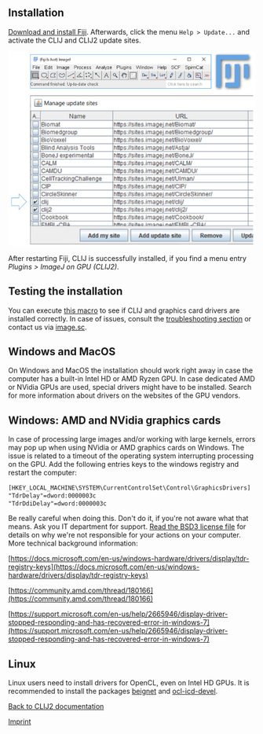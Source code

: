 
## Installation
[Download and install Fiji](https://fiji.sc/Downloads). Afterwards, click the menu `Help > Update...` and activate the CLIJ and CLIJ2 update sites.

![Image](images/updatesite.png)

After restarting Fiji, CLIJ is successfully installed, if you find a menu entry _Plugins > ImageJ on GPU (CLIJ2)_.

## Testing the installation
You can execute [this macro](https://github.com/clij/clij2-docs/blob/master/src/main/macro/benchmarking.ijm) to see if CLIJ and graphics card drivers are installed correctly. In case of issues, consult the [troubleshooting section](https://clij.github.io/clij-docs/troubleshooting) or contact us via [image.sc](https://image.sc).

## Windows and MacOS
On Windows and MacOS the installation should work right away in case the computer has a built-in Intel HD or AMD Ryzen GPU. In case dedicated AMD or NVidia GPUs are used, special drivers might have to be installed. Search for more information about drivers on the websites of the GPU vendors. 

## Windows: AMD and NVidia graphics cards
In case of processing large images and/or working with large kernels, errors may pop up when using NVidia or AMD graphics cards on Windows. The issue is related to a timeout of the operating system interrupting processing on the GPU. Add the following entries keys to the windows registry and restart the computer: 
```
[HKEY_LOCAL_MACHINE\SYSTEM\CurrentControlSet\Control\GraphicsDrivers]
"TdrDelay"=dword:0000003c
"TdrDdiDelay"=dword:0000003c
```
Be really careful when doing this. Don't do it, if you're not aware what that means. Ask you IT department for support. [Read the BSD3 license file](license.txt) for details on why we're not responsible for your actions on your computer. More technical background information: 

[https://docs.microsoft.com/en-us/windows-hardware/drivers/display/tdr-registry-keys](https://docs.microsoft.com/en-us/windows-hardware/drivers/display/tdr-registry-keys)

[https://community.amd.com/thread/180166](https://community.amd.com/thread/180166)

[https://support.microsoft.com/en-us/help/2665946/display-driver-stopped-responding-and-has-recovered-error-in-windows-7](https://support.microsoft.com/en-us/help/2665946/display-driver-stopped-responding-and-has-recovered-error-in-windows-7)

## Linux
Linux users need to install drivers for OpenCL, even on Intel HD GPUs. It is recommended to install the packages [beignet](https://github.com/intel/beignet) and [ocl-icd-devel](https://github.com/OCL-dev/ocl-icd).

[Back to CLIJ2 documentation](https://clij.github.io/clij2-docs)

[Imprint](https://clij.github.io/imprint)

